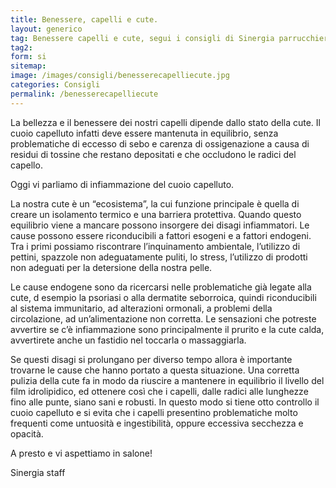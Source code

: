 ```yaml
---
title: Benessere, capelli e cute.
layout: generico
tag: Benessere capelli e cute, segui i consigli di Sinergia parrucchieri a Gonars.
tag2:
form: si
sitemap:
image: /images/consigli/benesserecapelliecute.jpg
categories: Consigli
permalink: /benesserecapelliecute
---
```


La bellezza e il benessere dei nostri capelli dipende dallo stato della cute. Il cuoio capelluto infatti deve essere mantenuta in equilibrio, senza problematiche di eccesso di sebo e carenza di ossigenazione a causa di residui di tossine che restano depositati e che occludono le radici del capello.

Oggi vi parliamo di infiammazione del cuoio capelluto.

La nostra cute è un “ecosistema”, la cui funzione principale è quella di creare un isolamento termico e una barriera protettiva. Quando questo equilibrio viene a mancare possono insorgere dei disagi infiammatori. Le cause possono essere riconducibili a fattori esogeni e a fattori endogeni. Tra i primi possiamo riscontrare l’inquinamento ambientale, l’utilizzo di pettini, spazzole non adeguatamente puliti, lo stress, l’utilizzo di prodotti non adeguati per la detersione della nostra pelle.

Le cause endogene sono da ricercarsi nelle problematiche già legate alla cute, d esempio la psoriasi o alla dermatite seborroica, quindi riconducibili al sistema immunitario, ad alterazioni ormonali, a problemi della circolazione, ad un’alimentazione non corretta. Le sensazioni che potreste avvertire se c’è infiammazione sono principalmente il prurito e la cute calda, avvertirete anche un fastidio nel toccarla o massaggiarla.

Se questi disagi si prolungano per diverso tempo allora è importante trovarne le cause che hanno portato a questa situazione.
Una corretta pulizia della cute fa in modo da riuscire a mantenere in equilibrio il livello del film idrolipidico, ed ottenere così che i capelli, dalle radici alle lunghezze fino alle punte, siano sani e robusti. In questo modo si tiene otto controllo il cuoio capelluto e si evita che i capelli presentino problematiche molto frequenti come untuosità e ingestibilità, oppure eccessiva secchezza e opacità.

A presto e vi aspettiamo in salone!

Sinergia staff
